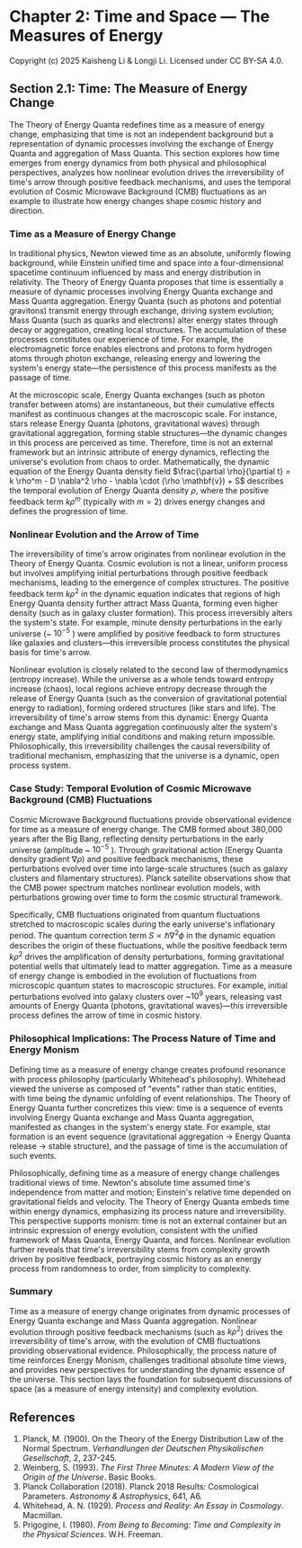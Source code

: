 # Chapter 2: Time and Space — The Measures of Energy

Copyright (c) 2025 Kaisheng Li & Longji Li. Licensed under CC BY-SA 4.0.

## Section 2.1: Time: The Measure of Energy Change

The Theory of Energy Quanta redefines time as a measure of energy change, emphasizing that time is not an independent background but a representation of dynamic processes involving the exchange of Energy Quanta and aggregation of Mass Quanta. This section explores how time emerges from energy dynamics from both physical and philosophical perspectives, analyzes how nonlinear evolution drives the irreversibility of time's arrow through positive feedback mechanisms, and uses the temporal evolution of Cosmic Microwave Background (CMB) fluctuations as an example to illustrate how energy changes shape cosmic history and direction.

### Time as a Measure of Energy Change
In traditional physics, Newton viewed time as an absolute, uniformly flowing background, while Einstein unified time and space into a four-dimensional spacetime continuum influenced by mass and energy distribution in relativity. The Theory of Energy Quanta proposes that time is essentially a measure of dynamic processes involving Energy Quanta exchange and Mass Quanta aggregation. Energy Quanta (such as photons and potential gravitons) transmit energy through exchange, driving system evolution; Mass Quanta (such as quarks and electrons) alter energy states through decay or aggregation, creating local structures. The accumulation of these processes constitutes our experience of time. For example, the electromagnetic force enables electrons and protons to form hydrogen atoms through photon exchange, releasing energy and lowering the system's energy state—the persistence of this process manifests as the passage of time.

At the microscopic scale, Energy Quanta exchanges (such as photon transfer between atoms) are instantaneous, but their cumulative effects manifest as continuous changes at the macroscopic scale. For instance, stars release Energy Quanta (photons, gravitational waves) through gravitational aggregation, forming stable structures—the dynamic changes in this process are perceived as time. Therefore, time is not an external framework but an intrinsic attribute of energy dynamics, reflecting the universe's evolution from chaos to order. Mathematically, the dynamic equation of the Energy Quanta density field $\frac{\partial \rho}{\partial t} = k \rho^m - D \nabla^2 \rho - \nabla \cdot (\rho \mathbf{v}) + S$ describes the temporal evolution of Energy Quanta density $\rho$, where the positive feedback term $k \rho^m$ (typically with $m=2$) drives energy changes and defines the progression of time.

### Nonlinear Evolution and the Arrow of Time
The irreversibility of time's arrow originates from nonlinear evolution in the Theory of Energy Quanta. Cosmic evolution is not a linear, uniform process but involves amplifying initial perturbations through positive feedback mechanisms, leading to the emergence of complex structures. The positive feedback term $k \rho^2$ in the dynamic equation indicates that regions of high Energy Quanta density further attract Mass Quanta, forming even higher density (such as in galaxy cluster formation). This process irreversibly alters the system's state. For example, minute density perturbations in the early universe (~ $10^{-5}$ ) were amplified by positive feedback to form structures like galaxies and clusters—this irreversible process constitutes the physical basis for time's arrow.

Nonlinear evolution is closely related to the second law of thermodynamics (entropy increase). While the universe as a whole tends toward entropy increase (chaos), local regions achieve entropy decrease through the release of Energy Quanta (such as the conversion of gravitational potential energy to radiation), forming ordered structures (like stars and life). The irreversibility of time's arrow stems from this dynamic: Energy Quanta exchange and Mass Quanta aggregation continuously alter the system's energy state, amplifying initial conditions and making return impossible. Philosophically, this irreversibility challenges the causal reversibility of traditional mechanism, emphasizing that the universe is a dynamic, open process system.

### Case Study: Temporal Evolution of Cosmic Microwave Background (CMB) Fluctuations
Cosmic Microwave Background fluctuations provide observational evidence for time as a measure of energy change. The CMB formed about 380,000 years after the Big Bang, reflecting density perturbations in the early universe (amplitude ~ $10^{-5}$ ). Through gravitational action (Energy Quanta density gradient $\nabla \rho$) and positive feedback mechanisms, these perturbations evolved over time into large-scale structures (such as galaxy clusters and filamentary structures). Planck satellite observations show that the CMB power spectrum matches nonlinear evolution models, with perturbations growing over time to form the cosmic structural framework.

Specifically, CMB fluctuations originated from quantum fluctuations stretched to macroscopic scales during the early universe's inflationary period. The quantum correction term $S \propto \hbar \nabla^2 \phi$ in the dynamic equation describes the origin of these fluctuations, while the positive feedback term $k \rho^2$ drives the amplification of density perturbations, forming gravitational potential wells that ultimately lead to matter aggregation. Time as a measure of energy change is embodied in the evolution of fluctuations from microscopic quantum states to macroscopic structures. For example, initial perturbations evolved into galaxy clusters over ~$10^9$ years, releasing vast amounts of Energy Quanta (photons, gravitational waves)—this irreversible process defines the arrow of time in cosmic history.

### Philosophical Implications: The Process Nature of Time and Energy Monism
Defining time as a measure of energy change creates profound resonance with process philosophy (particularly Whitehead's philosophy). Whitehead viewed the universe as composed of "events" rather than static entities, with time being the dynamic unfolding of event relationships. The Theory of Energy Quanta further concretizes this view: time is a sequence of events involving Energy Quanta exchange and Mass Quanta aggregation, manifested as changes in the system's energy state. For example, star formation is an event sequence (gravitational aggregation → Energy Quanta release → stable structure), and the passage of time is the accumulation of such events.

Philosophically, defining time as a measure of energy change challenges traditional views of time. Newton's absolute time assumed time's independence from matter and motion; Einstein's relative time depended on gravitational fields and velocity. The Theory of Energy Quanta embeds time within energy dynamics, emphasizing its process nature and irreversibility. This perspective supports monism: time is not an external container but an intrinsic expression of energy evolution, consistent with the unified framework of Mass Quanta, Energy Quanta, and forces. Nonlinear evolution further reveals that time's irreversibility stems from complexity growth driven by positive feedback, portraying cosmic history as an energy process from randomness to order, from simplicity to complexity.

### Summary
Time as a measure of energy change originates from dynamic processes of Energy Quanta exchange and Mass Quanta aggregation. Nonlinear evolution through positive feedback mechanisms (such as $k \rho^2$) drives the irreversibility of time's arrow, with the evolution of CMB fluctuations providing observational evidence. Philosophically, the process nature of time reinforces Energy Monism, challenges traditional absolute time views, and provides new perspectives for understanding the dynamic essence of the universe. This section lays the foundation for subsequent discussions of space (as a measure of energy intensity) and complexity evolution.

## References
1. Planck, M. (1900). On the Theory of the Energy Distribution Law of the Normal Spectrum. *Verhandlungen der Deutschen Physikalischen Gesellschaft*, 2, 237-245.
2. Weinberg, S. (1993). *The First Three Minutes: A Modern View of the Origin of the Universe*. Basic Books.
3. Planck Collaboration (2018). Planck 2018 Results: Cosmological Parameters. *Astronomy & Astrophysics*, 641, A6.
4. Whitehead, A. N. (1929). *Process and Reality: An Essay in Cosmology*. Macmillan.
5. Prigogine, I. (1980). *From Being to Becoming: Time and Complexity in the Physical Sciences*. W.H. Freeman.
